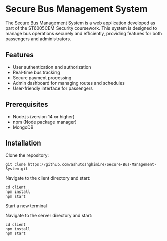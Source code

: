 # Secure Bus Management System

The Secure Bus Management System is a web application developed as part of the ST6005CEM Security coursework. This system is designed to manage bus operations securely and efficiently, providing features for both passengers and administrators.

## Features
- User authentication and authorization
- Real-time bus tracking
- Secure payment processing
- Admin dashboard for managing routes and schedules
- User-friendly interface for passengers

## Prerequisites
- Node.js (version 14 or higher)
- npm (Node package manager)
- MongoDB

## Installation

Clone the repository:
```shell
git clone https://github.com/ashutoshghimire/Secure-Bus-Management-System.git
```

Navigate to the client directory and start:
```shell
cd client
npm install
npm start
```

Start a new terminal

Navigate to the server directory and start:
```shell
cd client
npm install
npm start
````
